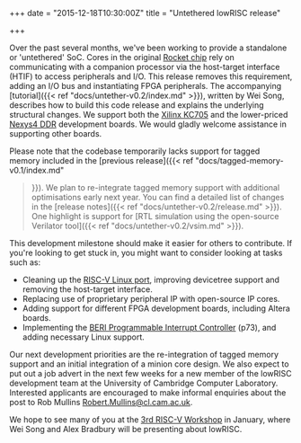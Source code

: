 +++
date = "2015-12-18T10:30:00Z"
title = "Untethered lowRISC release"

+++

Over the past several months, we've been working to provide a standalone or 
'untethered' SoC. Cores in the original [Rocket 
chip](https://github.com/ucb-bar/rocket-chip) rely on communicating with a 
companion processor via the host-target interface (HTIF) to access peripherals 
and I/O. This release removes this requirement, adding an I/O bus and 
instantiating FPGA peripherals. The accompanying [tutorial]({{< ref 
"docs/untether-v0.2/index.md" >}}), written by Wei Song, describes how to 
build this code release and explains the underlying structural changes. We 
support both the [Xilinx 
KC705](http://www.xilinx.com/products/boards-and-kits/ek-k7-kc705-g.html) and 
the lower-priced [Nexys4 
DDR](http://store.digilentinc.com/nexys-4-ddr-artix-7-fpga-trainer-board-recommended-for-ece-curriculum/) 
development boards. We would gladly welcome assistance in supporting other 
boards.

Please note that the codebase temporarily lacks support for tagged memory 
included in the [previous release]({{< ref "docs/tagged-memory-v0.1/index.md" 
>}}). We plan to re-integrate tagged memory support 
with additional optimisations early next year. You can find a detailed list of 
changes in the [release notes]({{< ref "docs/untether-v0.2/release.md" >}}).
One highlight is support for [RTL simulation using the open-source Verilator 
tool]({{< ref "docs/untether-v0.2/vsim.md" >}}).

This development milestone should make it easier for others to contribute. If 
you're looking to get stuck in, you might want to consider looking at tasks 
such as:

* Cleaning up the [RISC-V Linux port](https://github.com/lowRISC/riscv-linux), 
improving devicetree support and removing the host-target interface.
* Replacing use of proprietary peripheral IP with open-source IP cores.
* Adding support for different FPGA development boards, including Altera 
boards.
* Implementing the [BERI Programmable Interrupt 
Controller](http://www.cl.cam.ac.uk/techreports/UCAM-CL-TR-852.pdf) (p73), and 
adding necessary Linux support.

Our next development priorities are the re-integration of tagged memory 
support and an initial integration of a minion core design. We also expect to 
put out a job advert in the next few weeks for a new member of the lowRISC 
development team at the University of Cambridge Computer Laboratory.
Interested applicants are encouraged to make informal enquiries about the post 
to Rob Mullins <Robert.Mullins@cl.cam.ac.uk>.

We hope to see many of you at the [3rd RISC-V 
Workshop](http://riscv.org/workshop-jan2016.html) in January, where Wei Song 
and Alex Bradbury will be presenting about lowRISC.
